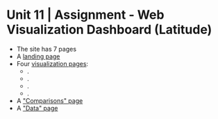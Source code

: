 # Unit 11 | Assignment - Web Visualization Dashboard (Latitude)

* The site has 7 pages
* A [landing page](#landing-page)
* Four [visualization pages](#visualization-pages):
  * .
  * .
  * .
  * .
* A ["Comparisons" page](#comparisons-page)
* A ["Data" page](#data-page)

